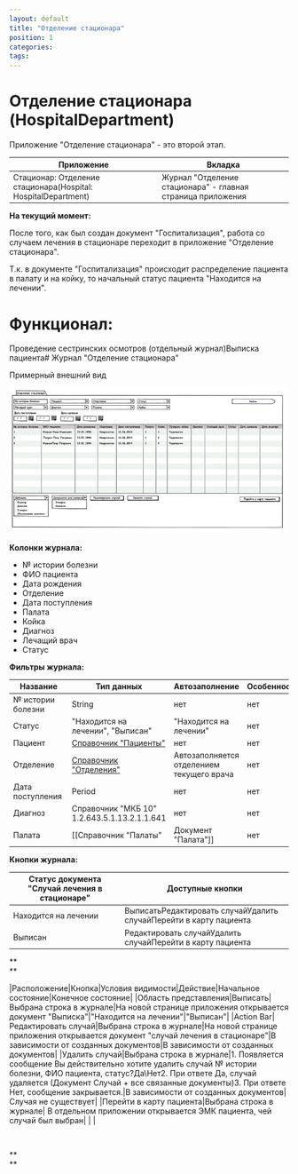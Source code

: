 ```yaml
---
layout: default
title: "Отделение стационара"
position: 1
categories: 
tags: 
---
```


# Отделение стационара (HospitalDepartment)

Приложение "Отделение стационара" - это второй этап. 

|Приложение|Вкладка|
|----------|-------|
|Стационар: Отделение стационара(Hospital: HospitalDepartment)|Журнал "Отделение стационара" - главная страница приложения|

**На текущий момент:**

После того, как был создан документ "Госпитализация", работа со случаем лечения в стационаре переходит в приложение "Отделение стационара". 

Т.к. в документе "Госпитализация" происходит распределение пациента в палату и на койку, то начальный статус пациента "Находится на лечении".

# Функционал:

Проведение сестринских осмотров (отдельный журнал)Выписка пациента# Журнал "Отделение стационара"

Примерный внешний вид

![](image2014-9-24-135726.png)

**Колонки журнала:**

* № истории болезни
* ФИО пациента
* Дата рождения
* Отделение
* Дата поступления
* Палата
* Койка
* Диагноз
* Лечащий врач
* Статус

**Фильтры журнала:**

|Название|Тип данных|Автозаполнение|Особенности|
|--------|----------|--------------|-----------|
|№ истории болезни|String|нет|нет|
|Статус |"Находится на лечении", "Выписан"|"Находится на лечении"|нет|
|Пациент |[Справочник "Пациенты"](http://confluence.infinnity.lan/pages/viewpage.action?pageId=49250389)|нет|нет|
|Отделение|[Справочник "Отделения"](http://confluence.infinnity.lan/pages/viewpage.action?pageId=49250352)|Автозаполняется отделением текущего врача|нет|
|Дата поступления |Period|нет|нет|
|Диагноз|Справочник "МКБ 10" 1.2.643.5.1.13.2.1.1.641|нет|нет|
|Палата|[[Справочник "Палаты"|Документ "Палата"]]|нет|нет|

**Кнопки журнала:**

|Статус документа "Случай лечения в стационаре"|Доступные кнопки|
|----------------------------------------------|----------------|
|Находится на лечении|ВыписатьРедактировать случайУдалить случайПерейти в карту пациента|
|Выписан|Редактировать случайУдалить случайПерейти в карту пациента|

**  
**

|Расположение|Кнопка|Условия видимости|Действие|Начальное состояние|Конечное состояние|
|Область представления|Выписать|Выбрана строка в журнале|На новой странице приложения открывается документ "Выписка"|"Находится на лечении"|"Выписан"|
|Action Bar|Редактировать случай|Выбрана строка в журнале|На новой странице приложения открывается документ "случай лечения в стационаре"|В зависимости от созданных документов|В зависимости от созданных документов|
|Удалить случай|Выбрана строка в журнале|1. Появляется сообщение Вы действительно хотите удалить случай № истории болезни, ФИО пациента, статус?Да\Нет2. При ответе Да, случай удаляется (Документ Случай + все связанные документы)3. При ответе Нет, сообщение закрывается.|В зависимости от созданных документов|Случая не существует|
|Перейти в карту пациента|Выбрана строка в журнале| В отдельном приложении открывается ЭМК пациента, чей случай был выбран| | |

 

**  
**

 

